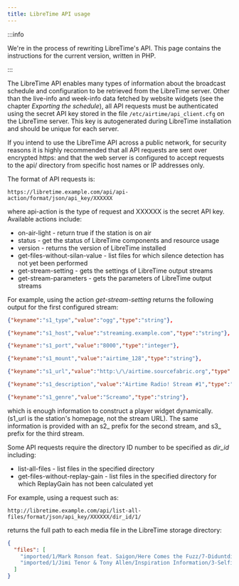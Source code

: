 ```yaml
---
title: LibreTime API usage
---
```


:::info

We're in the process of rewriting LibreTime's API. This page contains the instructions for the current version, written in PHP.

:::

The LibreTime API enables many types of information about the broadcast schedule and configuration to be retrieved from the LibreTime server. Other than the live-info and week-info data fetched by website widgets (see the chapter _Exporting the schedule_), all API requests must be authenticated using the secret API key stored in the file `/etc/airtime/api_client.cfg` on the LibreTime server. This key is autogenerated during LibreTime installation and should be unique for each server.

If you intend to use the LibreTime API across a public network, for security reasons it is highly recommended that all API requests are sent over encrypted https: and that the web server is configured to accept requests to the api/ directory from specific host names or IP addresses only.

The format of API requests is:

```
https://libretime.example.com/api/api-action/format/json/api_key/XXXXXX
```

where api-action is the type of request and XXXXXX is the secret API key. Available actions include:

- on-air-light - return true if the station is on air
- status - get the status of LibreTime components and resource usage
- version - returns the version of LibreTime installed
- get-files-without-silan-value - list files for which silence detection has not yet been performed
- get-stream-setting - gets the settings of LibreTime output streams
- get-stream-parameters - gets the parameters of LibreTime output streams

For example, using the action _get-stream-setting_ returns the following output for the first configured stream:

```json
{"keyname":"s1_type","value":"ogg","type":"string"},

{"keyname":"s1_host","value":"streaming.example.com","type":"string"},

{"keyname":"s1_port","value":"8000","type":"integer"},

{"keyname":"s1_mount","value":"airtime_128","type":"string"},

{"keyname":"s1_url","value":"http:\/\/airtime.sourcefabric.org","type":"string"},

{"keyname":"s1_description","value":"Airtime Radio! Stream #1","type":"string"},

{"keyname":"s1_genre","value":"Screamo","type":"string"},
```

which is enough information to construct a player widget dynamically. (s1_url is the station's homepage, not the stream URL). The same information is provided with an s2\_ prefix for the second stream, and s3\_ prefix for the third stream.

Some API requests require the directory ID number to be specified as _dir_id_ including:

- list-all-files - list files in the specified directory
- get-files-without-replay-gain - list files in the specified directory for which ReplayGain has not been calculated yet

For example, using a request such as:

```
http://libretime.example.com/api/list-all-files/format/json/api_key/XXXXXX/dir_id/1/
```

returns the full path to each media file in the LibreTime storage directory:

```json
{
  "files": [
    "imported/1/Mark Ronson feat. Saigon/Here Comes the Fuzz/7-Diduntdidunt-unknown.flac",
    "imported/1/Jimi Tenor & Tony Allen/Inspiration Information/3-Selfish Gene-128kbps.mp3"
  ]
}
```
